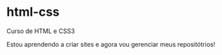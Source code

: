 # html-css
Curso de HTML e CSS3

Estou aprendendo a criar sites e agora vou gerenciar meus repositótrios!